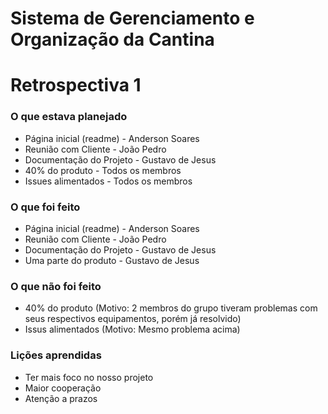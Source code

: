 # Sistema de Gerenciamento e Organização da Cantina

# Retrospectiva 1

### O que estava planejado

- Página inicial (readme) - Anderson Soares
- Reunião com Cliente - João Pedro
- Documentação do Projeto - Gustavo de Jesus
- 40% do produto - Todos os membros
- Issues alimentados - Todos os membros

### O que foi feito 

- Página inicial (readme) - Anderson Soares
- Reunião com Cliente - João Pedro
- Documentação do Projeto - Gustavo de Jesus
- Uma parte do produto - Gustavo de Jesus

### O que não foi feito

- 40% do produto (Motivo: 2 membros do grupo tiveram problemas com seus respectivos equipamentos, porém já resolvido)
- Issus alimentados (Motivo: Mesmo problema acima)

### Lições aprendidas

- Ter mais foco no nosso projeto
- Maior cooperação
- Atenção a prazos
